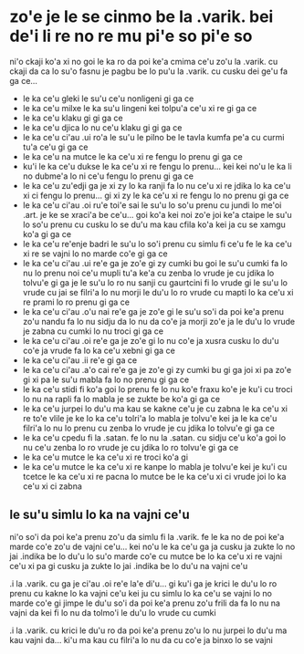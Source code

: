 zo'e je le se cinmo be la .varik. bei de'i li re no re mu pi'e so pi'e so
=========================================================================

ni'o ckaji ko'a xi no goi le ka ro da poi ke'a cmima ce'u zo'u la .varik. cu ckaji da ca lo su'o fasnu je pagbu be lo pu'u la .varik. cu cusku dei ge'u fa ga ce...

* le ka ce'u gleki le su'u ce'u nonligeni gi ga ce
* le ka ce'u milxe le ka su'u lingeni kei tolpu'a ce'u xi re gi ga ce
* le ka ce'u klaku gi gi ga ce
* le ka ce'u djica lo nu ce'u klaku gi gi ga ce
* le ka ce'u ci'au .ui ro'a le su'u le pilno be le tavla kumfa pe'a cu curmi tu'a ce'u gi ga ce
* le ka ce'u na mutce le ka ce'u xi re fengu lo prenu gi ga ce
* ku'i le ka ce'u dukse le ka ce'u xi re fengu lo prenu... kei kei no'u le ka li no dubme'a lo ni ce'u fengu lo prenu gi ga ce
* le ka ce'u zu'edji ga je xi zy lo ka ranji fa lo nu ce'u xi re jdika lo ka ce'u xi ci fengu lo prenu... gi xi zy le ka ce'u xi re fengu lo no prenu gi ga ce
* le ka ce'u ci'au .oi ru'e toi'e sai le su'u lo so'u prenu cu jundi lo me'oi .art. je ke se xraci'a be ce'u... goi ko'a kei noi zo'e joi ke'a ctaipe le su'u lo so'u prenu cu cusku lo se du'u ma kau cfila ko'a kei ja cu se xamgu ko'a gi ga ce
* le ka ce'u re'enje badri le su'u lo so'i prenu cu simlu fi ce'u fe le ka ce'u xi re se vajni lo no marde co'e gi ga ce
* le ka ce'u ci'au .ui re'e ga je zo'e gi zy cumki bu goi le su'u cumki fa lo nu lo prenu noi ce'u mupli tu'a ke'a cu zenba lo vrude je cu jdika lo tolvu'e gi ga je le su'u lo ro nu sanji cu gaurtcini fi lo vrude gi le su'u lo vrude cu jai se filri'a lo nu morji le du'u lo ro vrude cu mapti lo ka ce'u xi re prami lo ro prenu gi ga ce
* le ka ce'u ci'au .o'u nai re'e ga je zo'e gi le su'u so'i da poi ke'a prenu zo'u nandu fa lo nu sidju da lo nu da co'e ja morji zo'e ja le du'u lo vrude je zabna cu cumki lo nu troci gi ga ce
* le ka ce'u ci'au .oi re'e ga je zo'e gi lo nu co'e ja xusra cusku lo du'u co'e ja vrude fa lo ka ce'u xebni gi ga ce
* le ka ce'u ci'au .ii re'e gi ga ce
* le ka ce'u ci'au .a'o cai re'e ga je zo'e gi zy cumki bu gi ga joi xi pa zo'e gi xi pa le su'u mabla fa lo no prenu gi ga ce
* le ka ce'u stidi fi ko'a goi lo prenu fe lo nu ko'e fraxu ko'e je ku'i cu troci lo nu na rapli fa lo mabla je se zukte be ko'a gi ga ce
* le ka ce'u jurpei lo du'u ma kau se kakne ce'u je cu zabna le ka ce'u xi re to'e vlile je ke lo ka ce'u tolri'a lo mabla je tolvu'e kei ja le ka ce'u filri'a lo nu lo prenu cu zenba lo vrude je cu jdika lo tolvu'e gi ga ce
* le ka ce'u cpedu fi la .satan. fe lo nu la .satan. cu sidju ce'u ko'a goi lo nu ce'u zenba lo ro vrude je cu jdika lo ro tolvu'e gi ga ce
* le ka ce'u mutce le ka ce'u xi re troci ko'a gi
* le ka ce'u mutce le ka ce'u xi re kanpe lo mabla je tolvu'e kei je ku'i cu tcetce le ka ce'u xi re pacna lo mutce be le ka ce'u xi ci vrude joi lo ka ce'u xi ci zabna

## le su'u simlu lo ka na vajni ce'u
ni'o so'i da poi ke'a prenu zo'u da simlu fi la .varik. fe le ka no de poi ke'a marde co'e zo'u de vajni ce'u... kei no'u le ka ce'u ga ja cusku ja zukte lo no jai .indika be lo du'u lo su'o marde co'e cu mutce be lo ka ce'u xi re vajni ce'u xi pa gi cusku ja zukte lo jai .indika be lo du'u na vajni ce'u

.i la .varik. cu ga je ci'au .oi re'e la'e di'u... gi ku'i ga je krici le du'u lo ro prenu cu kakne lo ka vajni ce'u kei ju cu simlu lo ka ce'u se vajni lo no marde co'e gi jimpe le du'u so'i da poi ke'a prenu zo'u frili da fa lo nu na vajni da kei fi lo nu da tolmo'i le du'u lo vrude cu cumki

.i la .varik. cu krici le du'u ro da poi ke'a prenu zo'u lo nu jurpei lo du'u ma kau vajni da... ki'u ma kau cu filri'a lo nu da cu co'e ja binxo lo se vajni
